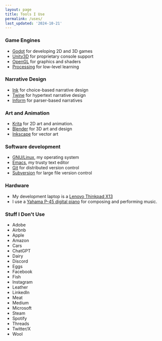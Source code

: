 ```yaml
---
layout: page
title: Tools I Use
permalink: /uses/
last_updated: '2024-10-21'
---
```


### Game Engines

- [Godot](http://godotengine.org) for developing 2D and 3D games
- [Unity3D](https://unity.com/) for proprietary console support
- [OpenGL](https://www.opengl.org) for graphics and shaders
- [Processing](https://processing.org/) for low-level learning

### Narrative Design
- [Ink](http://inklestudios.com/ink) for choice-based narrative design
- [Twine](https://twinery.org/) for hypertext narrative design
- [Inform](https://ganelson.github.io/inform-website/) for parser-based narratives

### Art and Animation
- [Krita](https://krita.org/) for 2D art and animation.
- [Blender](http://blender.org) for 3D art and design
- [Inkscape](https://inkscape.org/) for vector art

### Software development
- [GNU/Linux](https://www.getgnulinux.org/), my operating system
- [Emacs](https://emacs.org), my trusty text editor
- [Git](https://git-scm.com/) for distributed version control
- [Subversion](https://subversion.apache.org/) for large file version control

### Hardware
- My development laptop is a [Lenovo Thinkpad X13](https://www.lenovo.com/us/en/p/laptops/thinkpad/thinkpadx/lenovo-thinkpad-x13-gen-5-13-inch-intel/21lucto1wwus1)
- I use a [Yahama P-45 digital piano](https://usa.yamaha.com/products/musical_instruments/pianos/p_series/) for composing and performing music.

### Stuff I Don't Use
- Adobe
- Airbnb
- Apple
- Amazon
- Cars
- ChatGPT
- Dairy
- Discord
- Eggs
- Facebook
- Fish
- Instagram
- Leather
- LinkedIn
- Meat
- Medium
- Microsoft
- Steam
- Spotify
- Threads
- Twitter/X
- Wool


